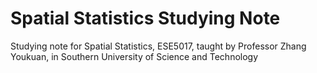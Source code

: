 # Spatial Statistics Studying Note
Studying note for Spatial Statistics, ESE5017, taught by Professor Zhang Youkuan, in Southern University of Science and Technology
